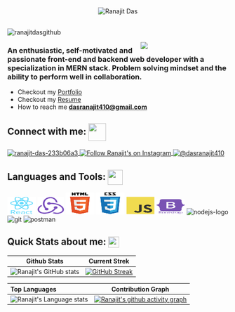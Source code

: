 <div align="center">
  <img align="center" width='750' height='250'  src="https://user-images.githubusercontent.com/101388961/185494692-c2286f2d-7eb6-49be-ac70-768d2f54f05c.gif" alt="Ranajit Das" />
</div>

<br/>

<p> <img height="20px" src="https://komarev.com/ghpvc/?username=ranajitdasgithub&label=Profile%20views&color=0e75b6&style=flat" alt="ranajitdasgithub" /> </p>
<img align='right' src="https://media.giphy.com/media/M9gbBd9nbDrOTu1Mqx/giphy.gif" width="200">
<h3>An enthusiastic, self-motivated and passionate front-end
and backend web developer with a specialization in MERN stack. Problem solving mindset and
the ability to perform well in collaboration.</h3>

- Checkout my <a href="https://ranajit-das-portfolio.netlify.app/">Portfolio</a>
- Checkout my <a href="https://drive.google.com/file/d/1wG9inkWOpOYx-UyNINpI-LGKCi1ZShgm/view?usp=sharing">Resume</a>
- How to reach me **dasranajit410@gmail.com**

<h2 align="left">Connect with me:  <img src='https://raw.githubusercontent.com/rahulbanerjee26/githubProfileReadmeGenerator/main/gifs/handShake.gif' width="40px" height="40px" align="center"></h2>

<p align="left">
  <a href="https://linkedin.com/in/ranajit-das-233b06a3">
  <img align="center" src="https://raw.githubusercontent.com/rahuldkjain/github-profile-readme-generator/master/src/images/icons/Social/linked-in-alt.svg" alt="ranajit-das-233b06a3" height="35" width="70" align="center" />
  </a>
  <a href="https://www.instagram.com/ranajitworld/">
  <img src="https://raw.githubusercontent.com/Raymo111/Raymo111/master/socials/instagram.svg" height="40" width="50" align="center" alt="Follow Ranajit's on Instagram" title="Follow Ranajit's on Instagram"/>
   </a>
  <a href="https://www.hackerrank.com/dasranajit410?hr_r=1">
  <img align="center" src="https://user-images.githubusercontent.com/101388961/185494941-2ab8f5d3-6590-47fb-a524-f74bc9dd3adc.png" alt="@dasranajit410" height="50" width="50" />
  </a>
</p>

<h2 align="left">Languages and Tools:  <img src = "https://raw.githubusercontent.com/rahulbanerjee26/githubProfileReadmeGenerator/main/gifs/code.gif" width = 34px height=34px align="center"> </h2>

<p> 
  <img src="https://raw.githubusercontent.com/devicons/devicon/master/icons/react/react-original-wordmark.svg" alt="react" width="65" height="40"/>
  <img src="https://raw.githubusercontent.com/devicons/devicon/master/icons/redux/redux-original.svg" alt="redux" width="60" height="40"/>
  <img src="https://raw.githubusercontent.com/devicons/devicon/master/icons/html5/html5-original-wordmark.svg" alt="html5" width="65" height="50"/>
  <img src="https://raw.githubusercontent.com/devicons/devicon/master/icons/css3/css3-original-wordmark.svg" alt="css3" width="65" height="50"/>
  <img src="https://raw.githubusercontent.com/devicons/devicon/master/icons/javascript/javascript-original.svg" alt="javascript" width="65" height="40"/>
  <img src="https://raw.githubusercontent.com/devicons/devicon/master/icons/bootstrap/bootstrap-plain-wordmark.svg" alt="bootstrap" width="65" height="35"/>
  <img src="https://res.cloudinary.com/nico1711/image/upload/c_scale,h_30/v1598849653/node-js_tkywbk.png" alt="nodejs-logo" width='40'/>
  <img src="https://www.vectorlogo.zone/logos/git-scm/git-scm-icon.svg" alt="git" width="65" height="40"/>
  <img src="https://www.vectorlogo.zone/logos/getpostman/getpostman-icon.svg" alt="postman" width="40" height="40"/>
  <!-- <img src="https://www.vectorlogo.zone/logos/mongodb/mongodb-icon.svg" alt="mongodb" width="55" height="40"/> -->
  
 </p>

 <h2>Quick Stats about me: <img src='https://raw.githubusercontent.com/rahulbanerjee26/githubProfileReadmeGenerator/main/gifs/github.gif' width='25px' height="25px" align="center"></h2>

| Github Stats | Current Strek  |
| --- | --- |
| ![Ranajit's GitHub stats](https://github-readme-stats.vercel.app/api?username=ranajitdasgithub&show_icons=true&theme=tokyonight) | [![GitHub Streak](https://github-readme-streak-stats.herokuapp.com?user=ranajitdasgithub&theme=tokyonight)](https://git.io/streak-stats) |


<!-- Theme color -->
<!-- dark, radical, merko, gruvbox, tokyonight, onedark, cobalt, synthwave, highcontrast, dracula -->


| Top Languages | Contribution Graph  |
| :--- | --- |
| <img height=200 width=350 src="https://github-readme-stats-git-master-rstaa-rickstaa.vercel.app/api/top-langs/?username=ranajitdasgithub&layout=demo&langs_count=10&hide_border=false&role=OWNER,COLLABORATOR&theme=tokyonight" alt="Ranajit's Language stats" /> | [![Ranajit's github activity graph](https://activity-graph.herokuapp.com/graph?username=ranajitdasgithub&custom_title=This%20is%20a%20title&hide_border=true&theme=gruvbox)](https://github.com/ranajitdasgithub/github-readme-activity-graph) |


